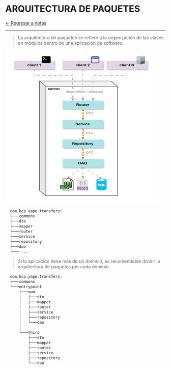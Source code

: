 # ARQUITECTURA DE PAQUETES

[← Regresar a notas](../../README.md) <br>

---

> La arquitectura de paquetes se refiere a la organización de las clases en módulos dentro de una aplicación de software.

<img src="resources/package-architecture.svg" width="480" height="480">

```
  com.bcp.yape.transfers:
  ├───commons
  ├───dto
  ├───mapper
  ├───router
  ├───service
  ├───repository
  ├───dao
  └─── ...
```

> Si la aplicación tiene más de un dominio, es recomendable dividir la arquitectura de paquetes por cada dominio.

```
  com.bcp.yape.transfers:
  ├───commons
  └───entrypoint
      ├───own
      │   ├───dto
      │   ├───mapper
      │   ├───router
      │   ├───service
      │   ├───repository
      │   └───dao
      │
      └───third
          ├───dto
          ├───mapper
          ├───router
          ├───service
          ├───repository
          └───dao
```
